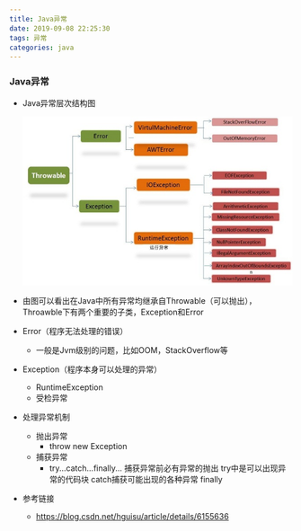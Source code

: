 ```yaml
---
title: Java异常
date: 2019-09-08 22:25:30
tags: 异常
categories: java
---
```


### Java异常

- Java异常层次结构图

  ![](https://raw.githubusercontent.com/zjajxzg/figure_bed_public/master/github_img/1354020417_5176.jpg)

- 由图可以看出在Java中所有异常均继承自Throwable（可以抛出），Throawble下有两个重要的子类，Exception和Error
- Error（程序无法处理的错误）
  
  - 一般是Jvm级别的问题，比如OOM，StackOverflow等
- Exception（程序本身可以处理的异常）
  - RuntimeException
  - 受检异常
- 处理异常机制
  - 抛出异常
    - throw new Exception
  - 捕获异常
    - try...catch...finally...   捕获异常前必有异常的抛出   try中是可以出现异常的代码块   catch捕获可能出现的各种异常  finally
- 参考链接
  
  - <https://blog.csdn.net/hguisu/article/details/6155636>